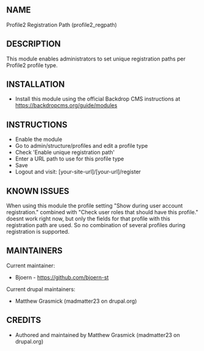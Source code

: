 NAME
--------------------------------
Profile2 Registration Path (profile2_regpath)


DESCRIPTION
--------------------------------
This module enables administrators to set unique registration paths per Profile2 profile type.

INSTALLATION
------------

 * Install this module using the official Backdrop CMS instructions at
   https://backdropcms.org/guide/modules

INSTRUCTIONS
--------------------------------
* Enable the module
* Go to admin/structure/profiles and edit a profile type
* Check 'Enable unique registration path'
* Enter a URL path to use for this profile type
* Save
* Logout and visit: [your-site-url]/[your-url]/register

KNOWN ISSUES
------------
When using this module the profile setting "Show during user account registration." combined 
with "Check user roles that should have this profile." doesnt work right now, but only 
the fields for that profile with this registration path are used.
So no combination of several profiles during registration is supported.


MAINTAINERS
-----------

Current maintainer:
 * Bjoern - https://github.com/bjoern-st

Current drupal maintainers:
  * Matthew Grasmick (madmatter23 on drupal.org)

CREDITS
--------------------------------
* Authored and maintained by Matthew Grasmick (madmatter23 on drupal.org)
